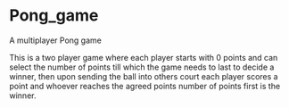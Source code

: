 # Pong_game
A multiplayer Pong game

This is a two player game where each player starts with 0 points and can select the number of points till which the game needs to last to decide a winner, then upon sending the ball into others court each player scores a point and whoever reaches the agreed points number of points first is the winner. 
